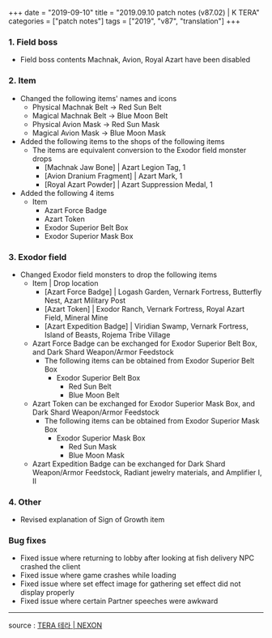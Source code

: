 +++
date = "2019-09-10"
title = "2019.09.10 patch notes (v87.02) | K TERA"
categories = ["patch notes"]
tags = ["2019", "v87", "translation"]
+++

### 1. Field boss
- Field boss contents Machnak, Avion, Royal Azart have been disabled

### 2. Item
- Changed the following items' names and icons
  - Physical Machnak Belt -> Red Sun Belt
  - Magical Machnak Belt -> Blue Moon Belt
  - Physical Avion Mask -> Red Sun Mask
  - Magical Avion Mask -> Blue Moon Mask
- Added the following items to the shops of the following items
  - The items are equivalent conversion to the Exodor field monster drops
    - [Machnak Jaw Bone] | Azart Legion Tag, 1
    - [Avion Dranium Fragment] | Azart Mark, 1
    - [Royal Azart Powder] | Azart Suppression Medal, 1
- Added the following 4 items
  - Item 
    - Azart Force Badge
    - Azart Token
    - Exodor Superior Belt Box
    - Exodor Superior Mask Box

### 3. Exodor field
- Changed Exodor field monsters to drop the following items
  - Item | Drop location
    - [Azart Force Badge] | Logash Garden, Vernark Fortress, Butterfly Nest, Azart Military Post
    - [Azart Token] | Exodor Ranch, Vernark Fortress, Royal Azart Field, Mineral Mine
    - [Azart Expedition Badge] | Viridian Swamp, Vernark Fortress, Island of Beasts, Rojema Tribe Village
  - Azart Force Badge can be exchanged for Exodor Superior Belt Box, and Dark Shard Weapon/Armor Feedstock
    - The following items can be obtained from Exodor Superior Belt Box
      - Exodor Superior Belt Box
        - Red Sun Belt
        - Blue Moon Belt
  - Azart Token can be exchanged for Exodor Superior Mask Box, and Dark Shard Weapon/Armor Feedstock
    - The following items can be obtained from Exodor Superior Mask Box
      - Exodor Superior Mask Box
        - Red Sun Mask
        - Blue Moon Mask
  - Azart Expedition Badge can be exchanged for Dark Shard Weapon/Armor Feedstock, Radiant jewelry materials, and Amplifier I, II

### 4. Other
- Revised explanation of Sign of Growth item

### Bug fixes
- Fixed issue where returning to lobby after looking at fish delivery NPC crashed the client
- Fixed issue where game crashes while loading
- Fixed issue where set effect image for gathering set effect did not display properly
- Fixed issue where certain Partner speeches were awkward

----

source : [TERA 테라 | NEXON](http://tera.nexon.com/news/update/view.aspx?n4articlesn=409)
